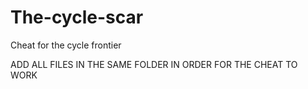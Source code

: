 # The-cycle-scar
Cheat for the cycle frontier

ADD ALL FILES IN THE SAME FOLDER IN ORDER FOR THE CHEAT TO WORK
